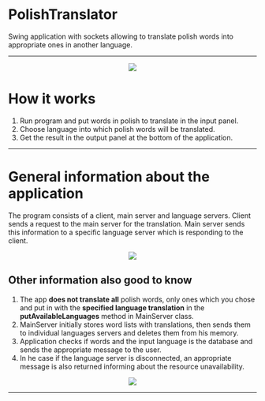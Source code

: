# PolishTranslator
Swing application with sockets allowing to translate polish words into appropriate ones in another language.

__________________________________________________________________________________________________________________

<p align="center">
  <img src=https://user-images.githubusercontent.com/74014874/164570882-4a5478b9-c52a-4a55-985b-f74ff7200eb8.png
   >
</p>



# How it works

  1. Run program and put words in polish to translate in the input panel.
  2. Choose language into which polish words will be translated.
  3. Get the result in the output panel at the bottom of the application.


__________________________________________________________________________________________________________________

# General information about the application
  
  The program consists of a client, main server and language servers. Client sends a request to the main server for the translation. 
  Main server sends this information to a specific language server which is responding to the client.

<p align="center">
  <img src=https://user-images.githubusercontent.com/74014874/164570882-4a5478b9-c52a-4a55-985b-f74ff7200eb8.png
   >
</p>

  
## Other information also good to know  
  
  1. The app **does not translate all** polish words, only ones which you chose and put in with the **specified language translation** in the **putAvailableLanguages** method in MainServer class.
  3. MainServer initially stores word lists with translations, then sends them to individual languages servers and deletes them from his memory.
  4. Application checks if words and the input language is the database and sends the appropriate message to the user.
  5. In he case if the language server is disconnected, an appropriate message is also returned informing about the resource unavailability.

<p align="center">
  <img src=https://user-images.githubusercontent.com/74014874/164574378-60070fea-f1f4-4930-953f-6bdb5ba20b28.png
   >
</p>

__________________________________________________________________________________________________________________
